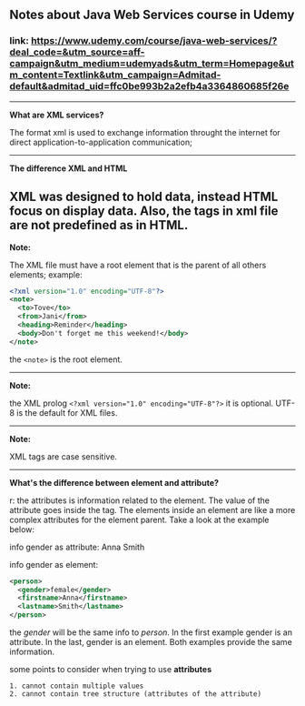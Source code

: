 ## Notes about Java Web Services course in Udemy
### link: https://www.udemy.com/course/java-web-services/?deal_code=&utm_source=aff-campaign&utm_medium=udemyads&utm_term=Homepage&utm_content=Textlink&utm_campaign=Admitad-default&admitad_uid=ffc0be993b2a2efb4a3364860685f26e

------------------

**What are XML services?**

The format xml is used to exchange information throught the internet for direct application-to-application communication;

------------------

**The difference XML and HTML**

XML was designed to hold data, instead HTML focus on display data. Also, the tags in xml file are not predefined as in HTML.
------------------
**Note:** 

The XML file must have a root element that is the parent of all others elements;
example:
```xml
<?xml version="1.0" encoding="UTF-8"?>
<note>
  <to>Tove</to>
  <from>Jani</from>
  <heading>Reminder</heading>
  <body>Don't forget me this weekend!</body>
</note>
```

the `<note>` is the root element.

------------------
**Note:**

the XML prolog
`<?xml version="1.0" encoding="UTF-8"?>` it is optional.
UTF-8 is the default for XML files.

------------------
**Note:** 

XML tags are case sensitive.

------------------
**What's the difference between element and attribute?**

r: the attributes is information related to the element. The value of the attribute goes inside the tag. The elements inside an element are like
a more complex attributes for the element parent. Take a look at the example below:

info gender as attribute:
<person gender="female">
  <firstname>Anna</firstname>
  <lastname>Smith</lastname>
</person>

info gender as element:
```xml
<person>
  <gender>female</gender>
  <firstname>Anna</firstname>
  <lastname>Smith</lastname>
</person>
```

the *gender* will be the same info to *person*. In the first example gender is an attribute. In the last, gender is an element. Both examples provide the same information.

some points to consider when trying to use **attributes**

    1. cannot contain multiple values
    2. cannot contain tree structure (attributes of the attribute)


